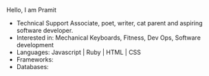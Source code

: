 Hello, I am Pramit
- Technical Support Associate, poet, writer, cat parent and aspiring software developer. 
- Interested in: Mechanical Keyboards, Fitness, Dev Ops, Software development 
- Languages: Javascript | Ruby | HTML | CSS 
- Frameworks: 
- Databases: 
<!---
MidnightBleauu/MidnightBleauu is a ✨ special ✨ repository because its `README.md` (this file) appears on your GitHub profile.
You can click the Preview link to take a look at your changes.
--->

